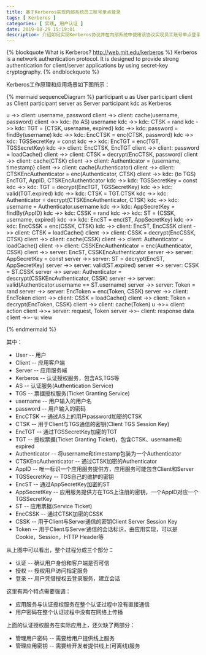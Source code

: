```yaml
---
title: 基于Kerberos实现内部系统员工账号单点登录
tags: [ Kerberos ]
categories: [ 实践, 用户认证 ]
date: 2019-08-29 15:19:01
description: 介绍如何实现Kerberos协议并在内部系统中使用该协议实现员工账号单点登录
---
```


{% blockquote What is Kerberos? http://web.mit.edu/kerberos %}
Kerberos is a network authentication protocol. It is designed to provide strong authentication for client/server applications by using secret-key cryptography.
{% endblockquote %}

Kerberos工作原理和应用场景如下图所示：

{% mermaid sequenceDiagram %}
participant u as User
participant client as Client
participant server as Server
participant kdc as Kerberos

u ->> client: username, password
client ->> client: cache(username, password)
client ->> kdc: (to AS) username
kdc ->> kdc: CTSK = rand
kdc ->> kdc: TGT = {CTSK, username, expired}
kdc ->> kdc: password = findBy(username)
kdc ->> kdc: EncCTSK = enc(CTSK, password)
kdc ->> kdc: TGSSecretKey = const
kdc ->> kdc: EncTGT = enc(TGT, TGSSecretKey)
kdc ->> client: EncCTSK, EncTGT
client ->> client: password = loadCache()
client ->> client: CTSK = decrypt(EncCTSK, password)
client ->> client: cache(CTSK)
client ->> client: Authenticator = {username, timestamp}
client ->> client: cache(Authenticator)
client ->> client: CTSKEncAuthenticator = enc(Authenticator, CTSK)
client ->> kdc: (to TGS) EncTGT, AppID, CTSKEncAuthenticator
kdc ->> kdc: TGSSecretKey = const
kdc ->> kdc: TGT = decrypt(EncTGT, TGSSecretKey)
kdc ->> kdc: valid(TGT.expired)
kdc ->> kdc: CTSK = TGT.CTSK
kdc ->> kdc: Authenticator = decrypt(CTSKEncAuthenticator, CTSK)
kdc ->> kdc: username = Authenticator.username
kdc ->> kdc: AppSecretKey = findBy(AppID)
kdc ->> kdc: CSSK = rand
kdc ->> kdc: ST = {CSSK, username, expired}
kdc ->> kdc: EncST = enc(ST, AppSecretKey)
kdc ->> kdc: EncCSSK = enc(CSSK, CTSK)
kdc ->> client: EncST, EncCSSK
client ->> client: CTSK = loadCache()
client ->> client: CSSK = decrypt(EncCSSK, CTSK)
client ->> client: cache(CSSK)
client ->> client: Authenticator = loadCache()
client ->> client: CSSKEncAuthenticator = enc(Authenticator, CSSK)
client ->> server: EncST, CSSKEncAuthenticator
server ->> server: AppSecretKey = const
server ->> server: ST = decrypt(EncST, AppSecretKey)
server ->> server: valid(ST.expired)
server ->> server: CSSK = ST.CSSK
server ->> server: Authenticator = descrypt(CSSKEncAuthenticator, CSSK)
server ->> server: valid(Authenticator.username == ST.username)
server ->> server: Token = rand
server ->> server: EncToken = enc(Token, CSSK)
server ->> client: EncToken
client ->> client: CSSK = loadCache()
client ->> client: Token = decrypt(EncToken, CSSK)
client ->> client: cache(Token)
u ->>+ client: action
client ->>+ server: request, Token
server ->>- client: response data
client ->>- u: view

{% endmermaid %}

其中：

- User -- 用户
- Client -- 应用客户端
- Server -- 应用服务端
- Kerberos -- 认证授权服务，包含AS,TGS等
- AS -- 认证服务(Authentication Service)
- TGS -- 票据授权服务(Ticket Granting Service)
- username -- 用户输入的用户名
- password -- 用户输入的密码
- EncCTSK -- 通过AS上的用户password加密的CTSK
- CTSK -- 用于Client与TGS通信的密钥(Client TGS Session Key)
- EncTGT -- 通过TGSSecretKey加密的TGT
- TGT -- 授权票据(Ticket Granting Ticket)，包含CTSK、username和expired
- Authenticator -- 将username和timestamp包装为一个Authenticator
- CTSKEncAuthenticator -- 通过CTSK加密的Authenticator
- AppID -- 唯一标识一个应用服务提供方，应用服务可能包含Client和Server
- TGSSecretKey -- TGS自己的维护的密钥
- EncST -- 通过AppSecretKey加密的ST
- AppSecretKey -- 应用服务提供方在TGS上注册的密钥，一个AppID对应一个TGSSecretKey
- ST -- 应用票据(Service Ticket)
- EncCSSK -- 通过CTSK加密的CSSK
- CSSK -- 用于Client与Server通信的密钥Client Server Session Key
- Token -- 用于Client与Server通信的会话标识，由应用实现，可以是Cookie，Session，HTTP Header等

从上图中可以看出，整个过程分成三个部分：
- 认证 -- 确认用户身份和客户端是否可信
- 授权 -- 授权用户访问指定服务
- 登录 -- 用户凭借授权去登录服务，建立会话

这里有两个特点需要强调：
- 应用服务与认证授权服务在整个认证过程中没有直接通信
- 用户密码在整个认证过程中没有在网络上传播

上面的认证授权服务在实际应用上，还欠缺了两部分：
- 管理用户密码 -- 需要给用户提供线上服务
- 管理应用密钥 -- 需要给开发者提供线上(可离线)服务
